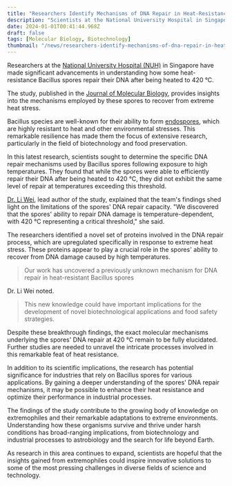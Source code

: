 ```yaml
---
title: "Researchers Identify Mechanisms of DNA Repair in Heat-Resistance Bacillus Spores"
description: "Scientists at the National University Hospital in Singapore have uncovered mechanisms used by heat-resistant Bacillus spores to repair their DNA after exposure to extreme heat stress."
date: 2024-01-01T00:41:44.968Z
draft: false
tags: [Molecular Biology, Biotechnology]
thumbnail: "/news/researchers-identify-mechanisms-of-dna-repair-in-heat-resistance-bacillus-spores/thumb.png"
---
```


Researchers at the [National University Hospital (NUH)](https://www.nuh.com.sg/Pages/Home.aspx) in Singapore have made significant advancements in understanding how some heat-resistance Bacillus spores repair their DNA after being heated to 420 °C.

The study, published in the [Journal of Molecular Biology](https://www.sciencedirect.com/journal/journal-of-molecular-biology), provides insights into the mechanisms employed by these spores to recover from extreme heat stress.

Bacillus species are well-known for their ability to form [endospores](https://www.sciencedirect.com/science/article/abs/pii/S0958694621001977), which are highly resistant to heat and other environmental stresses. This remarkable resilience has made them the focus of extensive research, particularly in the field of biotechnology and food preservation.

In this latest research, scientists sought to determine the specific DNA repair mechanisms used by Bacillus spores following exposure to high temperatures. They found that while the spores were able to efficiently repair their DNA after being heated to 420 °C, they did not exhibit the same level of repair at temperatures exceeding this threshold.

[Dr. Li Wei](https://www.sydney.edu.au/engineering/about/our-people/academic-staff/l-wei.html), lead author of the study, explained that the team's findings shed light on the limitations of the spores' DNA repair capacity. "We discovered that the spores' ability to repair DNA damage is temperature-dependent, with 420 °C representing a critical threshold," she said.

The researchers identified a novel set of proteins involved in the DNA repair process, which are upregulated specifically in response to extreme heat stress. These proteins appear to play a crucial role in the spores' ability to recover from DNA damage caused by high temperatures.

>Our work has uncovered a previously unknown mechanism for DNA repair in heat-resistant Bacillus spores

Dr. Li Wei noted. 

>This new knowledge could have important implications for the development of novel biotechnological applications and food safety strategies.

Despite these breakthrough findings, the exact molecular mechanisms underlying the spores' DNA repair at 420 °C remain to be fully elucidated. Further studies are needed to unravel the intricate processes involved in this remarkable feat of heat resistance.

In addition to its scientific implications, the research has potential significance for industries that rely on Bacillus spores for various applications. By gaining a deeper understanding of the spores' DNA repair mechanisms, it may be possible to enhance their heat resistance and optimize their performance in industrial processes.

The findings of the study contribute to the growing body of knowledge on extremophiles and their remarkable adaptations to extreme environments. Understanding how these organisms survive and thrive under harsh conditions has broad-ranging implications, from biotechnology and industrial processes to astrobiology and the search for life beyond Earth.

As research in this area continues to expand, scientists are hopeful that the insights gained from extremophiles could inspire innovative solutions to some of the most pressing challenges in diverse fields of science and technology.

